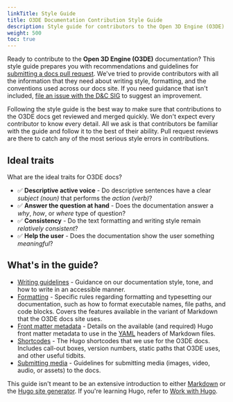 ```yaml
---
linkTitle: Style Guide
title: O3DE Documentation Contribution Style Guide
description: Style guide for contributors to the Open 3D Engine (O3DE) documentation project.
weight: 500
toc: true
---
```


Ready to contribute to the **Open 3D Engine (O3DE)** documentation? This style guide prepares you with recommendations and guidelines for [submitting a docs pull request](/docs/contributing/to-docs/submit-a-pr). We've tried to provide contributors with all the information that they need about writing style, formatting, and the conventions used across our docs site. If you need guidance that isn't included, [file an issue with the D&C SIG](https://github.com/o3de/sig-docs-community) to suggest an improvement.

Following the style guide is the best way to make sure that contributions to the O3DE docs get reviewed and merged quickly. We don't expect every contributor to know every detail. All we ask is that contributors be familiar with the guide and follow it to the best of their ability. Pull request reviews are there to catch any of the most serious style errors in contributions.

## Ideal traits

What are the ideal traits for O3DE docs?

* ✅ **Descriptive active voice** - Do descriptive sentences have a clear *subject (noun)* that performs the *action (verb)*?
* ✅ **Answer the question at hand** - Does the documentation answer a *why*, *how*, or *where* type of question?
* ✅ **Consistency** - Do the text formatting and writing style remain *relatively consistent*?
* ✅ **Help the user** - Does the documentation show the user something *meaningful*?

## What's in the guide?

* [Writing guidelines](./guidance) - Guidance on our documentation style, tone, and how to write in an accessible manner.
* [Formatting](./format) - Specific rules regarding formatting and typesetting our documentation, such as how to format executable names, file paths, and code blocks. Covers the features available in the variant of Markdown that the O3DE docs site uses.
* [Front matter metadata](./metadata) - Details on the available (and required) Hugo front matter metadata to use in the [YAML](https://yaml.org/) headers of Markdown files.
* [Shortcodes](./shortcodes) - The Hugo shortcodes that we use for the O3DE docs. Includes call-out boxes, version numbers, static paths that O3DE uses, and other useful tidbits.
* [Submitting media](./media) - Guidelines for submitting media (images, video, audio, or assets) to the docs.

This guide isn't meant to be an extensive introduction to either [Markdown](https://www.markdownguide.org/) or the [Hugo site generator](https://gohugo.io/). If you're learning Hugo, refer to [Work with Hugo](/docs/contributing/to-docs/hugo).

